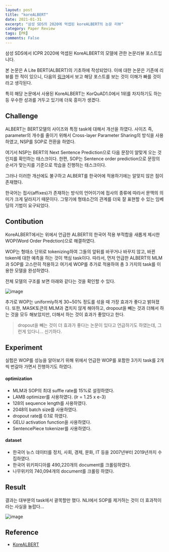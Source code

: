 ```yaml
---
layout: post
title: "koreALBERT"
date: 2021-01-31
excerpt: "삼성 SDS의 2020에 억셉된 koreALBERT의 논문 리뷰"
category: Paper Review
tags: [PR]
comments: False
---
```


삼성 SDS에서 ICPR 2020에 억셉된 KoreALBERT의 모델에 관한 논문리뷰 포스트입니다.

본 논문은 A Lite BERT(ALBERT)의 기초하에 작성되었다. 
이에 대한 논문은 기존에 리뷰를 한 적이 있으니, 다음의 [링크](https://silverstar0727.github.io/paper%20review/2020/12/14/ALBERT/#)에서 보고 해당 포스트를 보는 것이 이해가 빠를 것이라고 생각된다.

특히 해당 논문에서 사용된 KoreALBERT는 KorQuAD1.0에서 1위를 차지하기도 하는 등 우수한 성과를 거두고 있기에 더욱 흥미가 생겼다. 

## Challenge
ALBERT는 BERT모델의 사이즈와 특정 task에 대해서 개선을 하였다. 
사이즈 즉, parameter의 개수를 줄이기 위해서 Cross-layer Parameter Sharing의 방식을 사용하였고, NSP를 SOP로 전환을 하였다.

여기서 NSP는 BERT의 Next Sentence Prediction으로 다음 문장이 알맞게 오는 것인지를 확인하는 태스크이다.
한편, SOP는 Sentence order prediction으로 문장의 순서가 맞는지를 기준으로 학습을 진행하는 태스크이다.

그러나 이러한 개선에도 불구하고 ALBERT를 한국어에 적용하기에는 알맞지 않은 점이 존재했다. 

한국어는 접사(affixes)가 존재하는 방식의 언어이기에 접사의 종류에 따라서 문맥의 의미가 크게 달라지기 때문이다.
그렇기에 형태소간의 관계를 더욱 잘 표현할 수 있는 임베딩의 기법이 요구되었다.

## Contibution
KoreALBERT에서는 위에서 언급한 ALBERT의 한국어 적용 부적합을 새롭게 제시한 WOP(Word Order Predction)으로 해결하였다.

WOP는 형태소 단위로 tokenizing하여 그들의 앞뒤를 바꾸거나 바꾸지 않고, 바뀐 token에 대한 예측을 하는 것이 핵심 task이다.
따라서, 먼저 언급한 ALBERT의 MLM과 SOP를 고스란히 적용하고 여기세 WOP를 추가로 적용하여 총 3 가지의 task를 이용한 모델을 완성하였다.

전체 모델의 구조를 보면 아래와 같다는 것을 확인할 수 있다.

![image](https://user-images.githubusercontent.com/49096513/106372675-9f6ec800-63b5-11eb-97e0-7abeb7af3383.png)

추가로 WOP는 uniformly하게 30~50% 정도를 섞을 때 가장 효과가 좋다고 밝혀졌다.
또한, MASK토큰의 MLM과 겹치지 않게 해야하고, dropout을 빼는 것과 더해서 하는 것을 모두 해보았지만, 더해서 하는 것이 효과가 좋았다고 한다.

> dropout을 빼는 것이 더 효과가 좋다는 논문이 있다고 언급하기도 하였는데, 그런게 있다니... 신기하다.

## Experiment
실험은 WOP를 성능을 알아보기 위해 위에서 언급한 WOP를 포함한 3가지 task를 2개씩 번갈아 가면서 진행하기도 하였다.

#### optimization
* MLM과 SOP의 최대 suffle rate를 15%로 설정하였다.
* LAMB optimizer를 사용하였다. (lr = 1.25 x e-3)
* 128의 sequence length를 사용하였다.
* 2048의 batch size를 사용하였다.
* dropout rate를 0.1로 하였다.
* GELU activation function을 사용하였다.
* SentencePiece tokenizer를 사용하였다.

#### dataset
* 한국어 뉴스 데이터를 정치, 사회, 경제, 문화, IT 등을 2007년부터 2019년까지 수집하였다.
* 한국어 위키피디아를 490,220개의 document를 크롤링하였다.
* 나무위키의 740,094개의 document를 크롤링 하였다.

## Result
결과는 대부분의 task에서 괄목할만 했다. NLI에서 SOP를 제거하는 것이 더 효과적이라는 사실을 놀랍다...

![image](https://user-images.githubusercontent.com/49096513/106372859-5c155900-63b7-11eb-97b6-53b7b523adc6.png)


## Reference
* [KoreALBERT](https://arxiv.org/abs/2101.11363)
